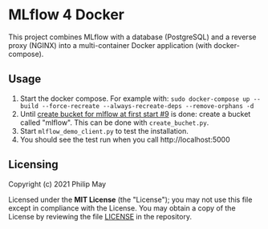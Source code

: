 # MLflow 4 Docker
This project combines MLflow with a database (PostgreSQL) and a reverse proxy (NGINX) into a multi-container Docker application (with docker-compose).

## Usage
1. Start the docker compose. For example with: `sudo docker-compose up --build --force-recreate --always-recreate-deps --remove-orphans -d`
2. Until [create bucket for mlflow at first start #9](https://github.com/PhilipMay/mlflow4docker/issues/9) is done: create a bucket called "mlflow". This can be done with `create_buchet.py`.
3. Start `mlflow_demo_client.py` to test the installation.
4. You should see the test run when you call http://localhost:5000

## Licensing

Copyright (c) 2021 Philip May

Licensed under the **MIT License** (the "License"); you may not use this file except in compliance with the License.
You may obtain a copy of the License by reviewing the file
[LICENSE](https://github.com/PhilipMay/mlflow4docker/blob/main/LICENSE) in the repository.
